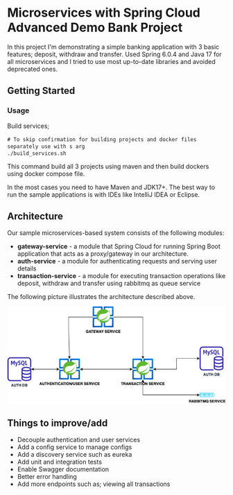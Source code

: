# Microservices with Spring Cloud Advanced Demo Bank Project 

In this project I'm demonstrating a simple banking application with 3 basic features; deposit, withdraw and transfer. Used Spring 6.0.4 and Java 17 for all microservices and I tried to use most up-to-date libraries and avoided deprecated ones.

## Getting Started

### Usage
Build services;

```shell
# To skip confirmation for building projects and docker files separately use with s arg
./build_services.sh
```
This command build all 3 projects using maven and then build dockers using docker compose file.

In the most cases you need to have Maven and JDK17+. The best way to run the sample applications is with IDEs like IntelliJ IDEA or Eclipse.

## Architecture

Our sample microservices-based system consists of the following modules:
- **gateway-service** - a module that Spring Cloud for running Spring Boot application that acts as a proxy/gateway in our architecture.
- **auth-service** - a module for authenticating requests and serving user details
- **transaction-service** - a module for executing transaction operations like deposit, withdraw and transfer using rabbitmq as queue service

The following picture illustrates the architecture described above.

![arch diagram](assets/arch.png)

## Things to improve/add
- Decouple authentication and user services
- Add a config service to manage configs
- Add a discovery service such as eureka
- Add unit and integration tests
- Enable Swagger documentation
- Better error handling
- Add more endpoints such as; viewing all transactions